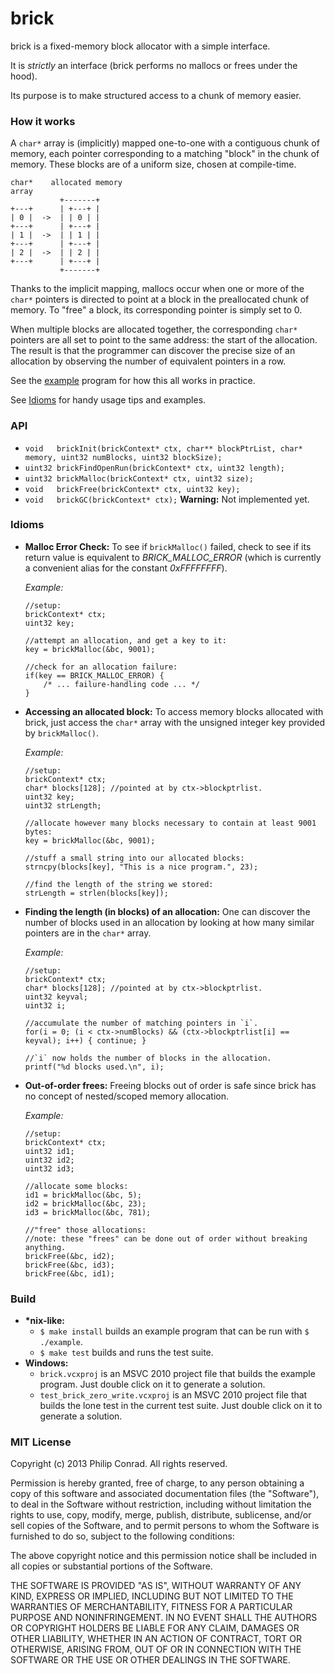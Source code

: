 brick
=======

brick is a fixed-memory block allocator with a simple interface.

It is *strictly* an interface (brick performs no mallocs or frees under the hood).

Its purpose is to make structured access to a chunk of memory easier.


### How it works

A `char*` array is (implicitly) mapped one-to-one with a contiguous chunk of memory, 
each pointer corresponding to a matching "block" in the chunk of memory. These blocks 
are of a uniform size, chosen at compile-time.


    char*    allocated memory
    array
               +-------+
    +---+      | +---+ |
    | 0 |  ->  | | 0 | |
    +---+      | +---+ |
    | 1 |  ->  | | 1 | |
    +---+      | +---+ |
    | 2 |  ->  | | 2 | |
    +---+      | +---+ |
               +-------+


Thanks to the implicit mapping, mallocs occur when one or more of the `char*` pointers is directed to point at 
a block in the preallocated chunk of memory. To "free" a block, its corresponding pointer is simply set to 0.

When multiple blocks are allocated together, the corresponding `char*` pointers are all set to point to the same 
address: the start of the allocation. The result is that the programmer can discover the precise size of an 
allocation by observing the number of equivalent pointers in a row.

See the [example][1] program for how this all works in practice.

See [Idioms](#idioms) for handy usage tips and examples.


### API
 - `void   brickInit(brickContext* ctx, char** blockPtrList, char* memory, uint32 numBlocks, uint32 blockSize);`
 - `uint32 brickFindOpenRun(brickContext* ctx, uint32 length);`
 - `uint32 brickMalloc(brickContext* ctx, uint32 size);`
 - `void   brickFree(brickContext* ctx, uint32 key);`
 - `void   brickGC(brickContext* ctx);` **Warning:** Not implemented yet.


### Idioms
 - **Malloc Error Check:**
   To see if `brickMalloc()` failed, check to see if its return value is equivalent to *BRICK_MALLOC_ERROR* 
   (which is currently a convenient alias for the constant *0xFFFFFFFF*).

   *Example:*

    ```
    //setup:
    brickContext* ctx;
    uint32 key;
    
    //attempt an allocation, and get a key to it:
    key = brickMalloc(&bc, 9001);
    
    //check for an allocation failure:
    if(key == BRICK_MALLOC_ERROR) {
        /* ... failure-handling code ... */
    }
    ```

 - **Accessing an allocated block:**
   To access memory blocks allocated with brick, just access the `char*` array with the unsigned integer key 
   provided by `brickMalloc()`.

   *Example:*
   
    ```
    //setup:
    brickContext* ctx;
    char* blocks[128]; //pointed at by ctx->blockptrlist.
    uint32 key;
    uint32 strLength;
    
    //allocate however many blocks necessary to contain at least 9001 bytes:
    key = brickMalloc(&bc, 9001);
    
    //stuff a small string into our allocated blocks:
    strncpy(blocks[key], "This is a nice program.", 23);
    
    //find the length of the string we stored:
    strLength = strlen(blocks[key]);
    ```

 - **Finding the length (in blocks) of an allocation:**
   One can discover the number of blocks used in an allocation by looking at how 
   many similar pointers are in the `char*` array.

   *Example:*

    ```
    //setup:
    brickContext* ctx;
    char* blocks[128]; //pointed at by ctx->blockptrlist.
    uint32 keyval;
    uint32 i;
    
    //accumulate the number of matching pointers in `i`.
    for(i = 0; (i < ctx->numBlocks) && (ctx->blockptrlist[i] == keyval); i++) { continue; }

    //`i` now holds the number of blocks in the allocation.
    printf("%d blocks used.\n", i);
    ```

 - **Out-of-order frees:**
   Freeing blocks out of order is safe since brick has no concept of nested/scoped memory allocation.

   *Example:*

    ```
    //setup:
    brickContext* ctx;
    uint32 id1;
    uint32 id2;
    uint32 id3;
    
    //allocate some blocks:
    id1 = brickMalloc(&bc, 5);
    id2 = brickMalloc(&bc, 23);
    id3 = brickMalloc(&bc, 781);

    //"free" those allocations:
    //note: these "frees" can be done out of order without breaking anything.
    brickFree(&bc, id2);
    brickFree(&bc, id3);
    brickFree(&bc, id1);
    ```


### Build
 - **\*nix-like:**
   - `$ make install` builds an example program that can be run with `$ ./example`.
   - `$ make test` builds and runs the test suite.
 - **Windows:**
   - `brick.vcxproj` is an MSVC 2010 project file that builds the example program.
     Just double click on it to generate a solution.
   - `test_brick_zero_write.vcxproj` is an MSVC 2010 project file that builds the lone test in the current test suite.
     Just double click on it to generate a solution.


### MIT License
Copyright (c) 2013 Philip Conrad.
All rights reserved.

Permission is hereby granted, free of charge, to any person obtaining a copy
of this software and associated documentation files (the "Software"), to deal
in the Software without restriction, including without limitation the rights
to use, copy, modify, merge, publish, distribute, sublicense, and/or sell
copies of the Software, and to permit persons to whom the Software is
furnished to do so, subject to the following conditions:

The above copyright notice and this permission notice shall be included in
all copies or substantial portions of the Software.

THE SOFTWARE IS PROVIDED "AS IS", WITHOUT WARRANTY OF ANY KIND, EXPRESS OR
IMPLIED, INCLUDING BUT NOT LIMITED TO THE WARRANTIES OF MERCHANTABILITY,
FITNESS FOR A PARTICULAR PURPOSE AND NONINFRINGEMENT. IN NO EVENT SHALL THE
AUTHORS OR COPYRIGHT HOLDERS BE LIABLE FOR ANY CLAIM, DAMAGES OR OTHER
LIABILITY, WHETHER IN AN ACTION OF CONTRACT, TORT OR OTHERWISE, ARISING FROM,
OUT OF OR IN CONNECTION WITH THE SOFTWARE OR THE USE OR OTHER DEALINGS IN
THE SOFTWARE.

   [1]: https://github.com/philipaconrad/brick/blob/master/example.c
